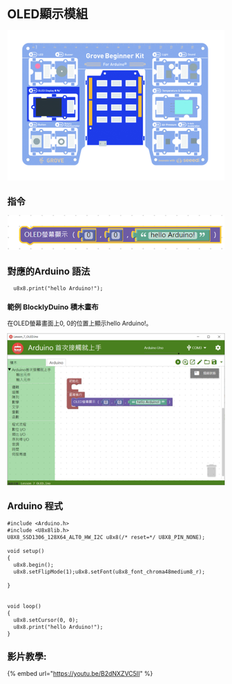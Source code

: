 # OLED顯示模組

![](../../../.gitbook/assets/oled.jpg)

## **指令**

![](../../../.gitbook/assets/lesson_7_oled2.png)

## **對應的**Arduino 語法

```text
  u8x8.print("hello Arduino!");
```

### 範例 BlocklyDuino 積木畫布

在OLED螢幕畫面上0, 0的位置上顯示hello Arduino!。

![](../../../.gitbook/assets/lesson_7_oled.png)

## Arduino 程式

```text
#include <Arduino.h>
#include <U8x8lib.h>
U8X8_SSD1306_128X64_ALT0_HW_I2C u8x8(/* reset=*/ U8X8_PIN_NONE);

void setup()
{
  u8x8.begin();
  u8x8.setFlipMode(1);u8x8.setFont(u8x8_font_chroma48medium8_r);

}


void loop()
{
  u8x8.setCursor(0, 0);
  u8x8.print("hello Arduino!");
}
```

## 影片教學: <a id="ying-pian-jiao-xue"></a>

{% embed url="https://youtu.be/B2dNXZVC5II" %}

